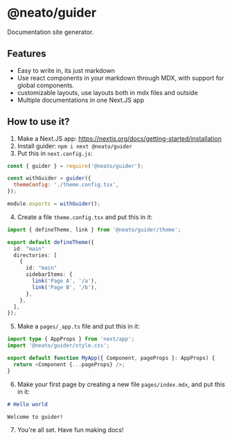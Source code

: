 # @neato/guider

Documentation site generator.

## Features
- Easy to write in, its just markdown
- Use react components in your markdown through MDX, with support for global components.
- customizable layouts, use layouts both in mdx files and outside
- Multiple documentations in one Next.JS app

## How to use it?
1. Make a Next.JS app: https://nextjs.org/docs/getting-started/installation
2. Install guider: `npm i next @neato/guider`
3. Put this in `next.config.js`:
```js
const { guider } = require('@neato/guider');

const withGuider = guider({
  themeConfig: './theme.config.tsx',
});

module.exports = withGuider();
```
4. Create a file `theme.config.tsx` and put this in it:
```ts
import { defineTheme, link } from '@neato/guider/theme';

export default defineTheme({
  id: "main"
  directories: [
    {
      id: "main"
      sidebarItems: {
        link('Page A', '/a'),
        link('Page B', '/b'),
      },
    },
  ],
});
```
5. Make a `pages/_app.ts` file and put this in it:
```ts
import type { AppProps } from 'next/app';
import '@neato/guider/style.css';

export default function MyApp({ Component, pageProps }: AppProps) {
  return <Component {...pageProps} />;
}
```
6. Make your first page by creating a new file `pages/index.mdx`, and put this in it:
```md
# Hello world

Welcome to guider!
```
7. You're all set. Have fun making docs!
